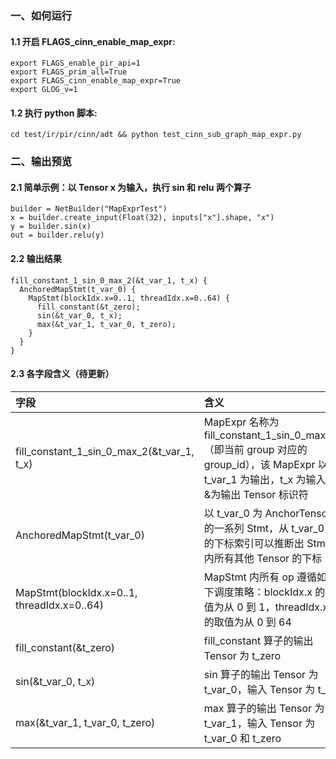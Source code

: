 ### 一、如何运行

#### 1.1 开启 FLAGS_cinn_enable_map_expr:

```
export FLAGS_enable_pir_api=1
export FLAGS_prim_all=True
export FLAGS_cinn_enable_map_expr=True
export GLOG_v=1
```

#### 1.2 执行 python 脚本:

```
cd test/ir/pir/cinn/adt && python test_cinn_sub_graph_map_expr.py
```

### 二、输出预览

#### 2.1 简单示例：以 Tensor x 为输入，执行 sin 和 relu 两个算子

```
builder = NetBuilder("MapExprTest")
x = builder.create_input(Float(32), inputs["x"].shape, "x")
y = builder.sin(x)
out = builder.relu(y)
```

#### 2.2 输出结果

```
fill_constant_1_sin_0_max_2(&t_var_1, t_x) {
  AnchoredMapStmt(t_var_0) {
    MapStmt(blockIdx.x=0..1, threadIdx.x=0..64) {
      fill_constant(&t_zero);
      sin(&t_var_0, t_x);
      max(&t_var_1, t_var_0, t_zero);
    }
  }
}
```

#### 2.3 各字段含义（待更新）

| 字段  | 含义  |
| :------------ | :------------ |
| fill_constant_1_sin_0_max_2(&t_var_1, t_x)  |  MapExpr 名称为 fill_constant_1_sin_0_max_2（即当前 group 对应的 group_id），该 MapExpr 以 t_var_1 为输出，t_x 为输入，&为输出 Tensor 标识符|
| AnchoredMapStmt(t_var_0)  | 以 t_var_0 为 AnchorTensor 的一系列 Stmt，从 t_var_0 的下标索引可以推断出 Stmt 内所有其他 Tensor 的下标  |
| MapStmt(blockIdx.x=0..1, threadIdx.x=0..64)  | MapStmt 内所有 op 遵循如下调度策略：blockIdx.x 的取值为从 0 到 1，threadIdx.x 的取值为从 0 到 64 |
| fill_constant(&t_zero) | fill_constant 算子的输出 Tensor 为 t_zero |
| sin(&t_var_0, t_x) | sin 算子的输出 Tensor 为 t_var_0，输入 Tensor 为 t_x |
| max(&t_var_1, t_var_0, t_zero) | max 算子的输出 Tensor 为 t_var_1，输入 Tensor 为 t_var_0 和 t_zero |
